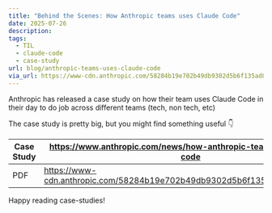 ```yaml
---
title: "Behind the Scenes: How Anthropic teams uses Claude Code"
date: 2025-07-26
description: 
tags:
  - TIL
  - claude-code
  - case-study
url: blog/anthropic-teams-uses-claude-code
via_url: https://www-cdn.anthropic.com/58284b19e702b49db9302d5b6f135ad8871e7658.pdf
---
```

Anthropic has released a case study on how their team uses Claude Code in their day to do job across different teams (tech, non tech, etc)

The case study is pretty big, but you might find something useful 👇

| Case Study | https://www.anthropic.com/news/how-anthropic-teams-use-claude-code         |
| ---------- | -------------------------------------------------------------------------- |
| PDF        | https://www-cdn.anthropic.com/58284b19e702b49db9302d5b6f135ad8871e7658.pdf |

Happy reading case-studies!